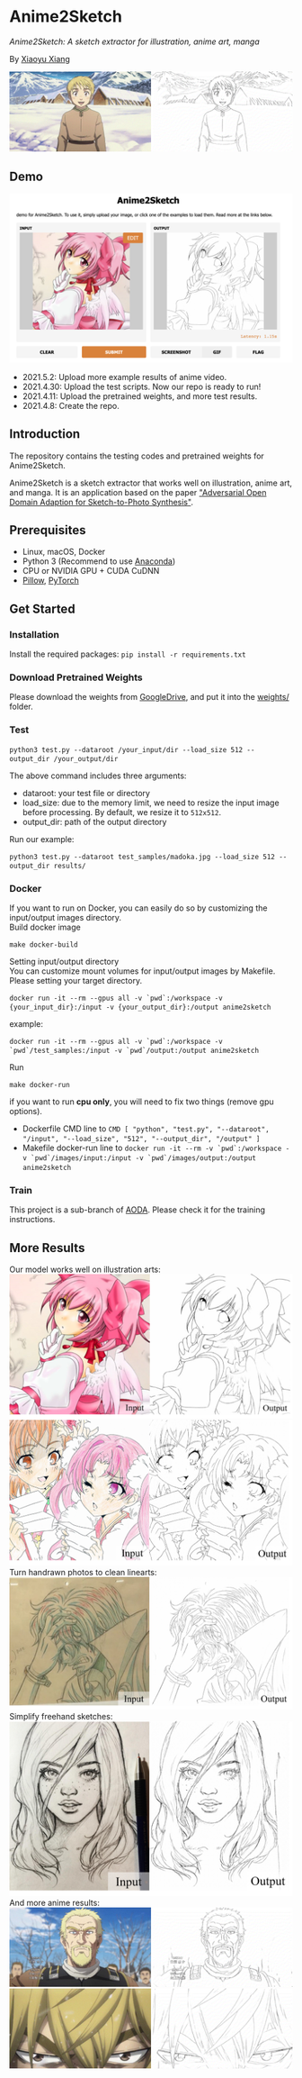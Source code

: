 # Anime2Sketch
*Anime2Sketch: A sketch extractor for illustration, anime art, manga*

By [Xiaoyu Xiang](https://engineering.purdue.edu/people/xiaoyu.xiang.1)

![teaser demo](demos/vinland_saga.gif)


## Demo
<!-- - 2022.1.14: Add Docker environment by [**kitoria**](https://github.com/kitoriaaa)
- 2021.12.25: Update README. Merry Christmas!
- 2021.5.24: Fix an interpolation error and a GPU inference error. -->
<!-- - 2021.5.12: [Web Demo](https://gradio.app/g/AK391/Anime2Sketch) by [**AK391**](https://github.com/AK391) -->
![gradio_web_demo](figures/gradiodemo.png)
- 2021.5.2: Upload more example results of anime video.
- 2021.4.30: Upload the test scripts. Now our repo is ready to run!
- 2021.4.11: Upload the pretrained weights, and more test results.
- 2021.4.8: Create the repo.

## Introduction
The repository contains the testing codes and pretrained weights for Anime2Sketch.

Anime2Sketch is a sketch extractor that works well on illustration, anime art, and manga. It is an application based on the paper ["Adversarial Open Domain Adaption for Sketch-to-Photo Synthesis"](https://arxiv.org/abs/2104.05703).

## Prerequisites
- Linux, macOS, Docker
- Python 3 (Recommend to use [Anaconda](https://www.anaconda.com/download/#linux))
- CPU or NVIDIA GPU + CUDA CuDNN
- [Pillow](https://pillow.readthedocs.io/en/stable/), [PyTorch](https://pytorch.org/)


## Get Started
### Installation 
Install the required packages: ```pip install -r requirements.txt```

### Download Pretrained Weights
Please download the weights from [GoogleDrive](https://drive.google.com/drive/folders/1Srf-WYUixK0wiUddc9y3pNKHHno5PN6R?usp=sharing), and put it into the [weights/](weights/) folder.

### Test
```Shell
python3 test.py --dataroot /your_input/dir --load_size 512 --output_dir /your_output/dir
```
The above command includes three arguments:
- dataroot: your test file or directory
- load_size: due to the memory limit, we need to resize the input image before processing. By default, we resize it to `512x512`.
- output_dir: path of the output directory

Run our example:
```Shell
python3 test.py --dataroot test_samples/madoka.jpg --load_size 512 --output_dir results/
```

### Docker
If you want to run on Docker, you can easily do so by customizing the input/output images directory.  
Build docker image  
```Shell
make docker-build
```

Setting input/output directory  
You can customize mount volumes for input/output images by Makefile. Please setting your target directory.  
```
docker run -it --rm --gpus all -v `pwd`:/workspace -v {your_input_dir}:/input -v {your_output_dir}:/output anime2sketch
```

example:  
```
docker run -it --rm --gpus all -v `pwd`:/workspace -v `pwd`/test_samples:/input -v `pwd`/output:/output anime2sketch
```

Run  
```Shell
make docker-run
```

if you want to run **cpu only**, you will need to fix two things (remove gpu options).
- Dockerfile CMD line to ```CMD [ "python", "test.py", "--dataroot", "/input", "--load_size", "512", "--output_dir", "/output" ]``` 
- Makefile docker-run line to ```docker run -it --rm -v `pwd`:/workspace -v `pwd`/images/input:/input -v `pwd`/images/output:/output anime2sketch```

### Train
This project is a sub-branch of [AODA](https://github.com/Mukosame/AODA). Please check it for the training instructions.

## More Results
Our model works well on illustration arts:
![madoka demo](demos/madoka_in_out.png)
![demo1](demos/demo1_in_out.png)
Turn handrawn photos to clean linearts:
![demo2](demos/demo2_in_out.png)
Simplify freehand sketches:
![demo3](demos/demo3_in_out.png)
And more anime results:
![demo4](demos/vinland_3.gif)
![demo5](demos/vinland_1.gif)


